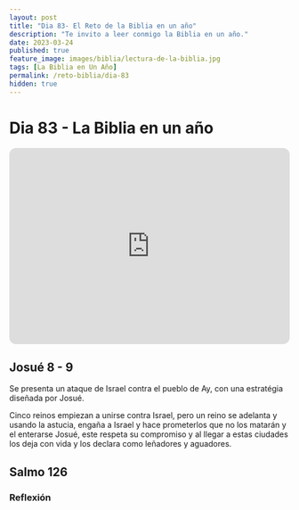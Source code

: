 ```yaml
---
layout: post
title: "Dia 83- El Reto de la Biblia en un año"
description: "Te invito a leer conmigo la Biblia en un año."
date: 2023-03-24
published: true
feature_image: images/biblia/lectura-de-la-biblia.jpg
tags: [La Biblia en Un Año]
permalink: /reto-biblia/dia-83
hidden: true
---
```


# Dia 83 - La Biblia en un año
<iframe style="border-radius:12px" src="https://open.spotify.com/embed/episode/3mXjqKLtO7VNOzmuCGshLh?utm_source=generator" width="100%" height="352" frameBorder="0" allowfullscreen="" allow="autoplay; clipboard-write; encrypted-media; fullscreen; picture-in-picture" loading="lazy"></iframe>

## Josué 8 - 9
Se presenta un ataque de Israel contra el pueblo de Ay, con una estratégia diseñada por Josué.

Cinco reinos empiezan a unirse contra Israel, pero un reino se adelanta y usando la astucia, engaña a Israel y hace prometerlos que no los matarán y el enterarse Josué, este respeta su compromiso y al llegar a estas ciudades los deja con vida y los declara como leñadores y aguadores.

## Salmo 126


### Reflexión










